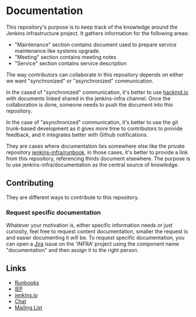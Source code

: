 # Documentation

This repository's purpose is to keep track of the knowledge around the Jenkins infrastructure project.
It gathers information for the following areas:

* "Maintenance" section contains document used to prepare service maintenance like systems upgrade.
* "Meeting" section contains meeting notes
* "Service" section contains service description

The way contributors can collaborate in this repository depends on either we want "synchronized" or "asynchronized" communication.

In the cased of "synchronized" communication, it's better to use [hackmd.io](https://hackmd.io/team/jenkins-infra) with documents linked
shared in the jenkins-infra channel. Once the collaboration is done, someone needs to push the document into this repository.

In the case of "asynchronized" communication, it's better to use the git trunk-based development as it gives more time
to contributors to provide feedback, and it integrates better with Github notifications.

They are cases where documentation lies somewhere else like the private repository [jenkins-infra/runbook](github.com/jenkins-infra/runbooks), in those cases, it's better to provide a link from this repository, referencing thirds document elsewhere. The purpose is to use jenkins-infra/documentation as the central source of knowledge.

## Contributing

They are different ways to contribute to this repository.

### Request specific documentation

Whatever your motivation is, either specific information needs or just curiosity, feel free to request content documentation, smaller the request is and easier documenting it will be.
To request specific documentation, you can open a [Jira](https://issues.jenkins.io) issue on the 'INFRA' project using the component name "documentation" and then assign it to the right person.

## Links

* [Runbooks](https://github.com/jenkins-infra/runbooks)
* [IEP](https://github.com/jenkins-infra/iep)
* [jenkins.io](https://www.jenkins.io/projects/infrastructure/)
* [Chat](https://www.jenkins.io/chat/#jenkins-infra)
* [Mailing List](https://groups.google.com/u/1/g/jenkins-infra)
